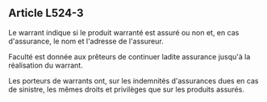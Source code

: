 Article L524-3
----
Le warrant indique si le produit warranté est assuré ou non et, en cas
d'assurance, le nom et l'adresse de l'assureur.

Faculté est donnée aux prêteurs de continuer ladite assurance jusqu'à la
réalisation du warrant.

Les porteurs de warrants ont, sur les indemnités d'assurances dues en cas de
sinistre, les mêmes droits et privilèges que sur les produits assurés.
